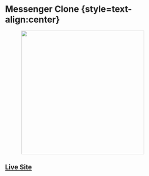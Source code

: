 # Messenger Clone {style=text-align:center}


<p align="center">
<img src="https://i.ibb.co/GJ7yjQs/messenger-clone.png" height="400px" >
</p>

## [Live Site](https://messenger-clone-3cc38.web.app/) 
